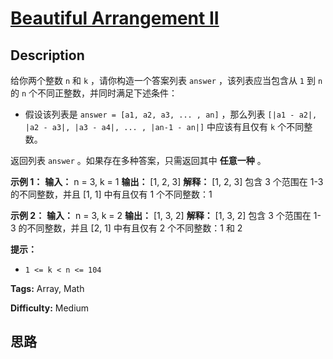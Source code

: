# [Beautiful Arrangement II][title]

## Description

给你两个整数 `n` 和 `k` ，请你构造一个答案列表 `answer` ，该列表应当包含从 `1` 到 `n` 的 `n`
个不同正整数，并同时满足下述条件：

  * 假设该列表是 `answer = [a1, a2, a3, ... , an]` ，那么列表 `[|a1 - a2|, |a2 - a3|, |a3 - a4|, ... , |an-1 - an|]` 中应该有且仅有 `k` 个不同整数。

返回列表 `answer` 。如果存在多种答案，只需返回其中 **任意一种** 。

**示例 1：**
            **输入：** n = 3, k = 1    **输出：** [1, 2, 3]    **解释：** [1, 2, 3] 包含 3 个范围在 1-3 的不同整数，并且 [1, 1] 中有且仅有 1 个不同整数：1    

**示例 2：**
            **输入：** n = 3, k = 2    **输出：** [1, 3, 2]    **解释：** [1, 3, 2] 包含 3 个范围在 1-3 的不同整数，并且 [2, 1] 中有且仅有 2 个不同整数：1 和 2    

**提示：**

  * `1 <= k < n <= 104`


**Tags:** Array, Math

**Difficulty:** Medium

## 思路

[title]: https://leetcode-cn.com/problems/beautiful-arrangement-ii
